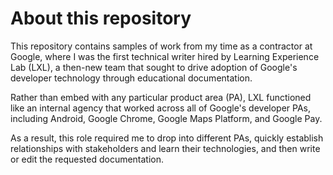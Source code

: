 # About this repository

This repository contains samples of work from my time as a contractor at Google, where I was the first technical writer hired by Learning Experience Lab (LXL), a then-new team that sought to drive adoption of Google's developer technology through educational documentation. 

Rather than embed with any particular product area (PA), LXL functioned like an internal agency that worked across all of Google's developer PAs, including Android, Google Chrome, Google Maps Platform, and Google Pay. 

As a result, this role required me to drop into different PAs, quickly establish relationships with stakeholders and learn their technologies, and then write or edit the requested documentation.
